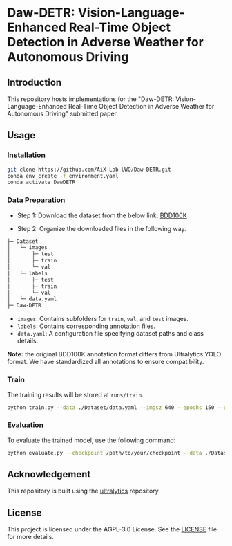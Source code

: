 # Daw-DETR: Vision-Language-Enhanced Real-Time Object Detection in Adverse Weather for Autonomous Driving
## Introduction
This repository hosts implementations for the "Daw-DETR: Vision-Language-Enhanced Real-Time Object Detection in Adverse Weather for Autonomous Driving" submitted paper.

## Usage

### Installation
```bash
git clone https://github.com/AiX-Lab-UWO/Daw-DETR.git
conda env create -f environment.yaml
conda activate DawDETR
```

### Data Preparation
* Step 1: Download the dataset from the below link:
[BDD100K](https://drive.google.com/file/d/1R1jBgYlU2UQoF757XWGqLYLAHPqxh30g/view?usp=sharing)

* Step 2: Organize the downloaded files in the following way.
```bash
├─ Dataset
│   └─ images
│       ├─ test
│       ├─ train
│       └─ val
│   └─ labels
│       ├─ test
│       ├─ train
│       └─ val
│   └─ data.yaml
├─ Daw-DETR
```
- `images`: Contains subfolders for `train`, `val`, and `test` images.
- `labels`: Contains corresponding annotation files.
- `data.yaml`: A configuration file specifying dataset paths and class details.

**Note:** the original BDD100K annotation format differs from Ultralytics YOLO format. We have standardized all annotations to ensure compatibility.

### Train
The training results will be stored at `runs/train`.
```bash
python train.py --data ./Dataset/data.yaml --imgsz 640 --epochs 150 --patience 8 --batch 8 --device 0 --project runs/train --name exp
```

### Evaluation
To evaluate the trained model, use the following command:
```bash
python evaluate.py --checkpoint /path/to/your/checkpoint --data ./Dataset/data.yaml --imgsz 640 --batch 8
```

## Acknowledgement
This repository is built using the [ultralytics](https://github.com/ultralytics/ultralytics) repository.

## License
This project is licensed under the AGPL-3.0 License. See the [LICENSE](LICENSE) file for more details.
